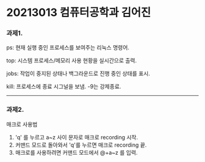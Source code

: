 # 20213013 컴퓨터공학과 김어진

### ****과제1.****

ps: 현재 실행 중인 프로세스를 보여주는 리눅스 명령어.
>
top: 시스템 프로세스/메모리 사용 현황을 실시간으로 출력.
>
jobs: 작업이 중지된 상태나 백그라운드로 진행 중인 상태를 표시.
>
kill: 프로세스에 종료 시그널을 보냄. -9는 강제종료.
>
-------------------------------------------------------
### ****과제2.****

매크로 사용법

1. 'q' 를 누르고 a~z 사이 문자로 매크로 recording 시작.
2. 커맨드 모드로 돌아와서 'q'를 누르면 매크로 recording 끝.
3. 매크로를 사용하려면 커맨드 모드에서 @+a~z 를 입력.

[blog]: https://lsh424.tistory.com/37

